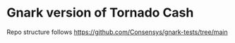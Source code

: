 # Gnark version of Tornado Cash

Repo structure follows https://github.com/Consensys/gnark-tests/tree/main
